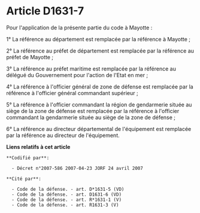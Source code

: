 # Article D1631-7

Pour l'application de la présente partie du code à Mayotte :

1° La référence au département est remplacée par la référence à Mayotte ;

2° La référence au préfet de département est remplacée par la référence au préfet de Mayotte ;

3° La référence au préfet maritime est remplacée par la référence au délégué du Gouvernement pour l'action de l'Etat en mer ;

4° La référence à l'officier général de zone de défense est remplacée par la référence à l'officier général commandant
supérieur ;

5° La référence à l'officier commandant la région de gendarmerie située au siège de la zone de défense est remplacée par la
référence à l'officier commandant la gendarmerie située au siège de la zone de défense ;

6° La référence au directeur départemental de l'équipement est remplacée par la référence au directeur de l'équipement.

**Liens relatifs à cet article**

	**Codifié par**:

	  - Décret n°2007-586 2007-04-23 JORF 24 avril 2007

	**Cité par**:

	  - Code de la défense. - art. D*1631-5 (VD)
	  - Code de la défense. - art. D1631-6 (VD)
	  - Code de la défense. - art. R*1631-1 (V)
	  - Code de la défense. - art. R1631-3 (V)
